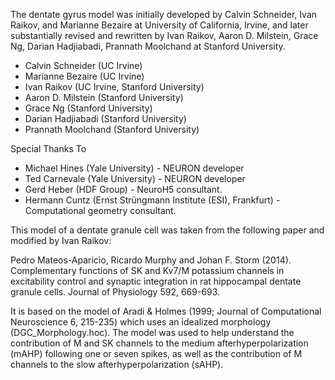 
The dentate gyrus model was initially developed by Calvin Schneider,
Ivan Raikov, and Marianne Bezaire at University of California, Irvine,
and later substantially revised and rewritten by Ivan Raikov, Aaron
D. Milstein, Grace Ng, Darian Hadjiabadi, Prannath Moolchand at Stanford University.

- Calvin Schneider (UC Irvine)
- Marianne Bezaire (UC Irvine)
- Ivan Raikov (UC Irvine, Stanford University)
- Aaron D. Milstein (Stanford University)
- Grace Ng (Stanford University)
- Darian Hadjiabadi (Stanford University)
- Prannath Moolchand (Stanford University)

Special Thanks To

- Michael Hines (Yale University) - NEURON developer
- Ted Carnevale (Yale University) - NEURON developer
- Gerd Heber (HDF Group) - NeuroH5 consultant.
- Hermann Cuntz (Ernst Strüngmann Institute (ESI), Frankfurt) - Computational geometry consultant.


This model of a dentate granule cell was taken from the following
paper and modified by Ivan Raikov:

Pedro Mateos-Aparicio, Ricardo Murphy and Johan F. Storm (2014). 
Complementary functions of SK and Kv7/M potassium channels in 
excitability control and synaptic integration in rat hippocampal 
dentate granule cells. Journal of Physiology 592, 669-693.

It is based on the model of Aradi & Holmes (1999; Journal of 
Computational Neuroscience 6, 215-235) which uses an idealized 
morphology (DGC_Morphology.hoc). The model was used to help 
understand the contribution of M and SK channels to the medium 
afterhyperpolarization (mAHP) following one or seven spikes, as 
well as the contribution of M channels to the slow 
afterhyperpolarization (sAHP). 

